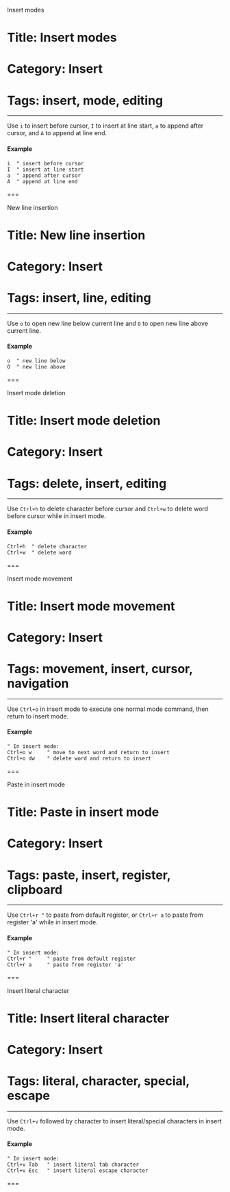 Insert modes
# Title: Insert modes
# Category: Insert
# Tags: insert, mode, editing
---
Use `i` to insert before cursor, `I` to insert at line start, `a` to append after cursor, and `A` to append at line end.

#### Example

```vim
i  " insert before cursor
I  " insert at line start
a  " append after cursor
A  " append at line end
```
===

New line insertion
# Title: New line insertion
# Category: Insert
# Tags: insert, line, editing
---
Use `o` to open new line below current line and `O` to open new line above current line.

#### Example

```vim
o  " new line below
O  " new line above
```
===

Insert mode deletion
# Title: Insert mode deletion
# Category: Insert
# Tags: delete, insert, editing
---
Use `Ctrl+h` to delete character before cursor and `Ctrl+w` to delete word before cursor while in insert mode.

#### Example

```vim
Ctrl+h  " delete character
Ctrl+w  " delete word
```
===

Insert mode movement
# Title: Insert mode movement
# Category: Insert
# Tags: movement, insert, cursor, navigation
---
Use `Ctrl+o` in insert mode to execute one normal mode command, then return to insert mode.

#### Example

```vim
" In insert mode:
Ctrl+o w     " move to next word and return to insert
Ctrl+o dw    " delete word and return to insert
```
===

Paste in insert mode
# Title: Paste in insert mode
# Category: Insert
# Tags: paste, insert, register, clipboard
---
Use `Ctrl+r "` to paste from default register, or `Ctrl+r a` to paste from register 'a' while in insert mode.

#### Example

```vim
" In insert mode:
Ctrl+r "     " paste from default register
Ctrl+r a     " paste from register 'a'
```
===

Insert literal character
# Title: Insert literal character
# Category: Insert
# Tags: literal, character, special, escape
---
Use `Ctrl+v` followed by character to insert literal/special characters in insert mode.

#### Example

```vim
" In insert mode:
Ctrl+v Tab   " insert literal tab character
Ctrl+v Esc   " insert literal escape character
```
===

